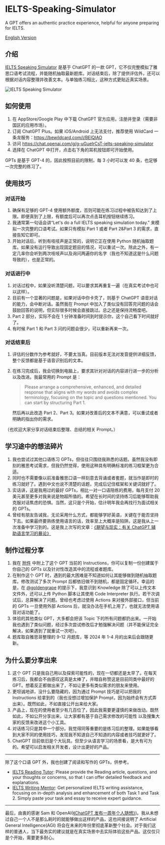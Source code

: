 # IELTS-Speaking-Simulator
A GPT offers an authentic practice experience, helpful for anyone preparing for IELTS.

[English Version](https://github.com/hubeiqiao/IELTS-Speaking-Simulator/blob/main/README_EN.md)


## 介绍
[IELTS Speaking Simulator](https://chat.openai.com/g/g-uGueIrCsT-ielts-speaking-simulator) 是基于 ChatGPT 的一款 GPT，它不仅完整模拟了雅思口语考试流程，并能随机抽取最新题库。对话结束后，除了提供评估外，还可以根据对话内容整理并改善文本。与单独练习相比，这种方式更贴近真实场景。

![IELTS Speaking Simulator](https://github.com/hubeiqiao/IELTS-Speaking-Simulator/blob/main/IELTS%20Speaking%20Simulator_Interface.jpg)


## 如何使用
1. 在 AppStore/Google Play 中下载 ChatGPT 官方应用，注册并登录（需要非国区的应用市场）。
2. 订阅 ChatGPT Plus。如果 iOS/Android 上无法支付，推荐使用 WildCard 一条龙服务：https://bewildcard.com/i/BEIQIAO
3. 访问 https://chat.openai.com/g/g-uGueIrCsT-ielts-speaking-simulator
4. 选择在 ChatGPT 中打开，点击右下角的耳机按钮即可开始使用。

GPTs 是基于 GPT-4 的，因此按照目前的限制，每 3 小时可以发 40 条，也足够一次完整的练习了。


## 使用技巧
### 对话开始
1. 确保有足够的 GPT-4 使用额外额度，否则可能在练习过程中被告知达到了上限。即便真到了上限，有额度后可以再次点击耳机按钮继续练习。
2. 我通常第一句话会讲“Let's do a full IELTS speaking simulation today.” 来模拟一次完整的口语考试。如果只有模拟 Part 1 或者 Part 2&Part 3 的需求，直接告知它即可。
3. 开始对话后，听到有吱吱声是正常的，说明它正在使用 Python 随机抽取题库。如果没有运行导致出现固定题目的情况，可以重试一次。除此之外，有一定几率你会听到两次吱吱声以及询问两遍你的名字（我也不知道这是什么问题导致的），也是正常的。


### 对话进行中
1. 对话过程中，如果没听清楚问题，可以要求其再重复一遍（在真实考试中也可以这样）。
2. 目前有一个显著的问题是，如果对话中你卡壳了，则基于 ChatGPT 语音对话的能力，会中断对话。虽然我在 Prompt 中加入了类似没有回答完问题的话会鼓励回答的说明，但实际很多时候会直接跳过。总之还是保持流畅度吧。
3. Part 2 部分，实际不会在 1 分钟准备时间到时提示你，这个自己看下时间就好了。
4. 有时候 Part 1 和 Part 3 问的问题会很少，可以重新再来一次。


### 对话结束后
1. 评估的分数作为参考就好，不要太当真。目前版本无法对发音提供详细反馈，整个反馈都是基于语音识别后的文本。
2. 在练习完成后，我会切换到电脑上，要求其针对对话的内容进行进一步的分析以及改进。我最常用的 Prompt 是：
   > Please arrange a comprehensive, enhanced, and detailed response that aligns with my words and avoids complex terminology, focusing on the topic and questions mentioned. You can start by structuring Part 1.
   
   然后再以此改造 Part 2、Part 3。如果对改善后的文本不满意，可以重试或者明确的指出你的需求。

（也欢迎大家分享对话结束后整理、总结的相关 Prompt。）


## 学习途中的想法碎片
1. 我也尝试过其他口语练习 GPTs，但往往只围绕我熟悉的话题。虽然我没有即刻的雅思考试需求，但我仍然觉得，使用这种具有明确标准的练习框架更为合适。
2. 同时也不需要像以前准备雅思口语一样刻意去背诵或者套题，就当作是即时的练习就好了。遇到中文也说不清楚的话题，完成后记住框架和关键词就好了。
3. 实话讲，这是我用过的最好 GPTs，相比一对一口语陪练的费用，每月支付 20 美元甚至更多对我来说是物超所值的。希望在长时间的坚持练习后能够帮助我克服对话焦虑的恐惧。当然，这只是个开始，估计明年我会再找行为面试相关的 GPTs。
4. 曾经有朋友告诫我，无论采用什么方式，都能够学好英语，关键在于能否坚持下去。如果最终要熟练使用语言的话，效率至上大概率是陷阱。这是我从上一次准备中学习到的。这是我上次写的文章：[《期望与现实：有关 ChatGPT 辅助语言学习的暴论》](https://hubeiqiao.notion.site/ChatGPT-d9336f61a18f48aebbb9dd23d39bc326)


## 制作过程分享
1. 我在 [附件](https://github.com/hubeiqiao/IELTS-Speaking-Simulator/blob/main/IELTS-Speaking-Simulator_Instructrion_20231215.txt) 中附上了这个 GPT 当前的 Instructions，你可以复制一份创建属于你自己的 GPTs 以及针对性改造其中的流程或者题库。
2. 在制作这个 GPT 时，遇到的最大困难是不知道如何让其能够做到随机抽取题库。修改测试了多次 Prompt 后都依旧做不到随机，都是固定循环。幸运的是，在 [@goldengrape](https://twitter.com/goldengrape) 的提示下，我意识到 Knowledge 除了可以上传文本文件外，还可以上传 Python 脚本让其使用 Code Interpreter 执行。若干次调试后，总算解决了问题。曾经也考虑过使用 Actions 来对接外部接口，但当前的 GPTs 一旦使用外部 Actions 后，就没办法在手机上用了，也就无法使用语音对话功能了。
3. 体验的其他类似 GPT，大多都会把该 Topic 下的所有问题都扔出来。一开始我也遇到了类似问题，经过多次尝试修改后才勉强解决问题（并不能保证完全解决，如果遇到了就重试一次吧）。
4. 题库取自雅思哥整理的 9-12 月题库，等 2024 年 1-4 月的出来后会跟随更新。


## 为什么要分享出来
1. 这个 GPT 只是我自己用以及探索可能性的，现在一切都还是太早了。在每天练习后，我都会不由感叹这真是太棒了，并暗自称赞这是目前同类中最好的 GPT。想着反正都做出来了，不如让更多有类似需求的朋友来使用。
2. 更坦诚地讲，没什么要隐藏的，因为通过 Prompt 技巧是可以把我的 Instructions 给拿到的（我也没想过增加保护 Prompt，因为始终会有方式弄出来）。既然如此，不如直接公开出来给大家。
3. 产品上，现在的使用者至少有几百位了，因此我需要更谨慎的来做改动。既然如此，不如公开分享出来，让大家都有基于自己需求修改的可能性  以及搜集大家的反馈来改进这个小工具。
4. 对话练习只是其中一个部分。我觉得同等重要的是练习后的整理。如果能够看到大家不同的使用技巧，发现我不知道自己不知道的内容或者技巧就更好了。
5. ChatGPT 目前依旧是个大玩具。但至少从语言学习的场景看，是大有可为的。希望可以启发相关开发者，设计出更好的产品。

---

除了这个口语 GPT 外，我也创建了阅读和写作的 GPTs，供参考。
- [IELTS Reading Tutor](https://chat.openai.com/g/g-vYk0G1CPU-ielts-reading-tutor): Please provide the Reading article, questions, and your thoughts or concerns, so that I can offer detailed feedback and explanations.
- [IELTS Writing Mentor](https://chat.openai.com/g/g-vG4GIq3DH-ielts-writing-mentor): Get personalized IELTS writing assistance, focusing on in-depth analysis and enhancement of both Task 1 and Task 2. Simply paste your task and essay to receive expert guidance.

---

最后，由衷的感谢 Sam 和 OpenAI([《ChatGPT 发布一周年个人随想》](https://hubeiqiao.notion.site/ChatGPT-0f9698e081dc4a1ca647293ec8c783ea?pvs=4))。我从未想过自己一个人不是那么耗时的就能够做出这样的产品，这也间接说明了 Artificial General Intelligence(AGI) 将会在未来的年份里彻底革新整个社会。对于我们这样的普通人，当下最务实的建议就是在真实场景中去实际体验这些产品。这仅仅只是个开始，需要更多耐心。

